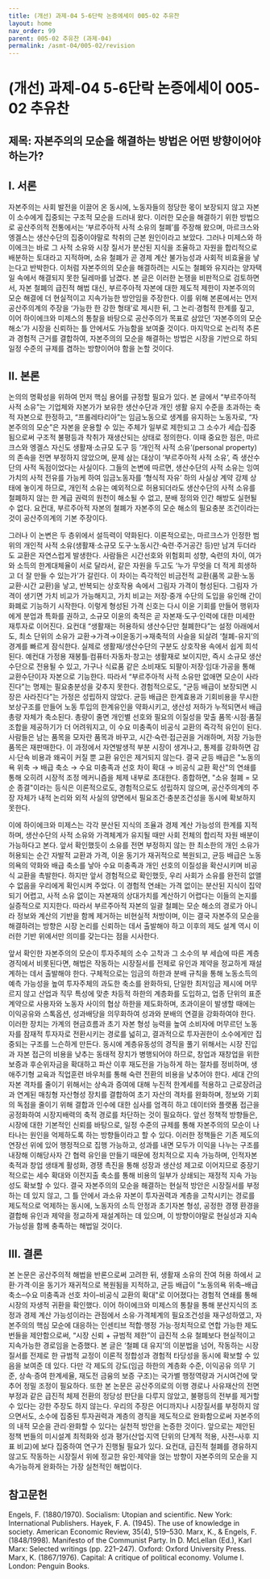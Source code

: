 ```yaml
---
title: (개선) 과제-04 5-6단락 논증에세이 005-02 추유찬
layout: home
nav_order: 99
parent: 005-02 추유찬 (과제-04)
permalink: /asmt-04/005-02/revision
---
```


# (개선) 과제-04 5-6단락 논증에세이 005-02 추유찬 

## 제목: 자본주의의 모순을 해결하는 방법은 어떤 방향이어야하는가?

## I. 서론

자본주의는 사회 발전을 이끌어 온 동시에, 노동자들의 정당한 몫이 보장되지 않고 자본이 소수에게 집중되는 구조적 모순을 드러내 왔다. 이러한 모순을 해결하기 위한 방법으로 공산주의적 전통에서는 ‘부르주아적 사적 소유의 철폐’를 주장해 왔으며, 마르크스와 엥겔스는 생산수단의 집중이야말로 착취의 근본 원인이라고 보았다. 그러나 미제스와 하이에크는 바로 그 사적 소유와 시장 질서가 분산된 지식을 조율하고 자원을 합리적으로 배분하는 토대라고 지적하며, 소유 철폐가 곧 경제 계산 불가능성과 사회적 비효율을 낳는다고 반박한다. 이처럼 자본주의의 모순을 해결하려는 시도는 철폐와 유지라는 양자택일 속에서 해결되지 못한 딜레마를 남겼다. 본 글은 이러한 논쟁을 비판적으로 검토하면서, 자본 철폐의 급진적 해법 대신, 부르주아적 자본에 대한 제도적 제한이 자본주의의 모순 해결에 더 현실적이고 지속가능한 방안임을 주장한다. 이를 위해 본론에서는 먼저 공산주의계의 주장을 ‘가능한 한 강한 형태’로 제시한 뒤, 그 논리·경험적 한계를 짚고, 이어 하이에크와 미제스의 통찰을 바탕으로 공산주의가 목표로 삼았던 ‘자본주의의 모순 해소’가 시장을 신뢰하는 틀 안에서도 가능함을 보여줄 것이다. 마지막으로 논리적 추론과 경험적 근거를 결합하여, 자본주의의 모순을 해결하는 방법은 시장을 기반으로 하되 일정 수준의 규제를 겸하는 방향이어야 함을 논할 것이다.

## II. 본론

논의의 명확성을 위하여 먼저 핵심 용어를 규정할 필요가 있다. 본 글에서 “부르주아적 사적 소유”는 기업체와 자본가가 보유한 생산수단과 개인 생활 유지 수준을 초과하는 축적 자본으로 한정하고, “프롤레타리아”는 임금노동으로 생계를 유지하는 노동자로, “자본주의의 모순”은 자본을 운용할 수 있는 주체가 일부로 제한되고 그 소수가 세습·집중됨으로써 구조적 불평등과 착취가 재생산되는 상태로 정의한다. 이때 중요한 점은, 마르크스와 엥겔스 자신도 생활재·소규모 도구 등 ‘개인적 사적 소유’(personal property)의 존속을 전면 부정하지 않았으며, 문제 삼는 대상이 ‘부르주아적 사적 소유’, 즉 생산수단의 사적 독점이었다는 사실이다. 그들의 논변에 따르면, 생산수단의 사적 소유는 잉여가치의 사적 전유를 가능케 하여 임금노동자를 ‘형식적 자유’ 하의 사실상 계약 강제 상태에 놓이게 하므로, 개인적 소유는 예외적으로 허용되더라도 생산수단의 사적 소유를 철폐하지 않는 한 계급 권력의 원천이 해소될 수 없고, 분배 정의와 인간 해방도 실현될 수 없다. 요컨대, 부르주아적 자본의 철폐가 자본주의 모순 해소의 필요충분 조건이라는 것이 공산주의계의 기본 주장이다.

그러나 이 논변은 두 층위에서 설득력이 약화된다. 이론적으로는, 마르크스가 인정한 범위의 개인적 사적 소유(생활재·소규모 도구·노동시간·숙련·주거공간 등)만 남겨 두더라도 교환은 자연스럽게 발생한다. 사람들은 시간선호와 위험회피 성향, 숙련의 차이, 여가와 소득의 한계대체율이 서로 달라서, 같은 자원을 두고도 ‘누가 무엇을 더 적게 희생하고 더 잘 만들 수 있는가’가 갈린다. 이 차이는 즉각적인 비금전적 교환(품목 교환·노동 교환·시간 교환)을 낳고, 반복되는 상호작용 속에서 그림자 가격이 형성된다. 그림자 가격이 생기면 가치 비교가 가능해지고, 가치 비교는 저장·중개 수단의 도입을 유인해 간이 화폐로 기능하기 시작한다. 이렇게 형성된 가격 신호는 다시 이윤 기회를 만들어 행위자에게 분업과 특화를 권하고, 소규모 이윤의 축적은 곧 자본재·도구·인력에 대한 미세한 재투자로 이어진다. 요컨대 “생활재는 허용하되 생산수단만 철폐한다”는 설정 아래에서도, 최소 단위의 소유가 교환→가격→이윤동기→재축적의 사슬을 되살려 ‘철폐-유지’의 경계를 빠르게 잠식한다. 실제로 생활재/생산수단의 구분도 상호작용 속에서 쉽게 희석된다. 예컨대 가정용 재봉틀·컴퓨터·자동차·창고는 생활재로 보이지만, 즉시 소규모 생산수단으로 전용될 수 있고, 가구나 식료품 같은 소비재도 되팔이·저장·임대·가공을 통해 교환수단이자 자본으로 기능한다. 따라서 “부르주아적 사적 소유만 없애면 모순이 사라진다”는 명제는 필요충분성을 갖추지 못한다. 경험적으로도, “균등 배급이 보장되면 시장은 사라진다”는 가정은 성립하지 않았다. 균등 배급은 한계효용과 기회비용을 무시한 보상구조를 만들어 노동 투입의 한계유인을 약화시키고, 생산성 저하가 누적되면서 배급 총량 자체가 축소된다. 총량이 줄면 개인별 선호와 필요의 이질성을 맞출 품목·시점·품질 조합을 제공하기가 더 어려워지고, 이 수요 미충족이 비공식 교환의 즉각적 유인이 된다. 사람들은 남는 품목을 모자란 품목과 바꾸고, 시간·숙련·접근권을 거래하며, 저장 가능한 품목은 재판매한다. 이 과정에서 자연발생적 부분 시장이 생겨나고, 통제를 강화하면 감시·단속 비용과 왜곡이 커질 뿐 교환 유인은 제거되지 않는다. 결국 균등 배급은 "노동의욕 위축 → 배급 축소 → 수요 미충족과 선호 차이 확대 → 비공식 교환 확산"의 연쇄를 통해 오히려 시장적 조정 메커니즘을 체제 내부로 초대한다. 종합하면, "소유 철폐 = 모순 종결"이라는 등식은 이론적으로도, 경험적으로도 성립하지 않으며, 공산주의계의 주장 자체가 내적 논리와 외적 사실의 양면에서 필요조건·충분조건성을 동시에 확보하지 못한다.

이에 하이에크와 미제스는 각각 분산된 지식의 조율과 경제 계산 가능성의 한계를 지적하며, 생산수단의 사적 소유와 가격체계가 유지될 때만 사회 전체의 합리적 자원 배분이 가능하다고 본다. 앞서 확인했듯이 소유를 전면 부정하지 않는 한 최소한의 개인 소유가 허용되는 순간 자발적 교환과 가격, 이윤 동기가 재귀적으로 복원되고, 균등 배급은 노동 의욕의 약화와 배급 축소를 낳아 수요 미충족과 개인 선호의 이질성을 확산시키며 비공식 교환을 촉발한다. 하지만 앞서 경험적으로 확인했듯, 우리 사회가 소유를 완전히 없앨 수 없음을 우리에게 확인시켜 주었다. 이 경험적 연쇄는 가격 없이는 분산된 지식이 집약되기 어렵고, 사적 소유 없이는 자본재의 상대가치를 계산하기 어렵다는 이들의 논지를 실증적으로 지지한다. 따라서 부르주아적 자본의 일괄 철폐는 모순 해소의 경로가 아니라 정보와 계산의 기반을 함께 제거하는 비현실적 처방이며, 이는 결국 자본주의 모순을 해결하려는 방향은 시장 논리를 신뢰하는 데서 출발해야 하고 이후의 제도 설계 역시 이러한 기반 위에서만 의미를 갖는다는 점을 시사한다.

앞서 확인한 자본주의의 모순이 투자주체의 소수 고착과 그 소수의 부 세습에 따른 계층 경직에서 비롯된다면, 해법은 작동하는 시장질서를 전제로 유인과 제약을 정교하게 재설계하는 데서 출발해야 한다. 구체적으로는 임금의 하한과 분배 규칙을 통해 노동소득의 예측 가능성을 높여 투자주체의 과도한 축소를 완화하되, 단일한 최저임금 제시에 머무르지 않고 산업과 직무 특성에 맞춘 차등적 하한의 계층화를 도입하고, 업종 단위의 표준계약으로 사용자와 노동자 사이의 협상 하한을 제도화하며, 초과이윤이 발생할 때에는 이익공유와 스톡옵션, 성과배당을 의무화하여 성과와 분배의 연결을 강화하여야 한다. 이러한 장치는 가계의 현금흐름과 초기 자본 형성 능력을 높여 소비자에 머무르던 노동자를 잠재적 투자자로 전환시키는 경로를 넓히고, 결과적으로 투자권한이 소수에게만 집중되는 구조를 느슨하게 만든다. 동시에 계층유동성의 경직을 풀기 위해서는 시장 진입과 자본 접근의 비용을 낮추는 동태적 장치가 병행되어야 하므로, 창업과 재창업을 위한 보증과 후순위자금을 확대하고 파산 이후 재도전을 가능하게 하는 절차를 정비하며, 생애주기형 교육과 직업훈련 바우처를 통해 숙련 전환의 비용을 낮추어야 한다. 세대 간의 자본 격차를 줄이기 위해서는 상속과 증여에 대해 누진적 한계세를 적용하고 근로장려금과 연계된 매칭형 자산형성 장치를 결합하여 초기 자산의 격차를 완화하며, 정보와 기회의 독점을 줄이기 위해 결합과 인수에 대한 심사를 엄격히 하고 데이터와 플랫폼 접근을 공정화하여 시장지배력의 축적 경로를 차단하는 것이 필요하다. 앞선 정책적 방향들은, 시장에 대한 기본적인 신뢰를 바탕으로, 일정 수준의 규제를 통해 자본주의의 모순이 나타나는 원인을 억제하도록 하는 방향들이라고 할 수 있다. 이러한 정책들은 기존 제도의 연장선 위에 있어 행정적으로 집행 가능하고, 성과를 내면 모두가 이익을 나누는 구조를 내장해 이해당사자 간 협력 유인을 만들기 때문에 정치적으로 지속 가능하며, 인적자본 축적과 창업 생태계 활성화, 경쟁 촉진을 통해 성장과 생산성 제고로 이어지므로 중장기적으로는 세수 확대와 이전지출 축소를 통해 비용의 일부가 상쇄되는 재정적 지속 가능성도 확보할 수 있다. 결국 자본주의의 모순을 해결하는 현실적 방안은 시장질서를 부정하는 데 있지 않고, 그 틀 안에서 과소유 자본이 투자권력과 계층을 고착시키는 경로를 제도적으로 억제하는 동시에, 노동자의 소득 안정과 초기자본 형성, 공정한 경쟁 환경을 결합해 유인과 제약을 정교하게 재설계하는 데 있으며, 이 방향이야말로 현실성과 지속가능성을 함께 충족하는 해법일 것이다.

## III. 결론

본 논문은 공산주의적 해법을 반론으로써 고려한 뒤, 생활재 소유의 잔여 허용 하에서 교환·가격·이윤 동기가 재귀적으로 복원됨을 지적하고, 균등 배급이 "노동의욕 위축–배급 축소–수요 미충족과 선호 차이–비공식 교환의 확대"로 이어졌다는 경험적 연쇄를 통해 시장의 자생적 귀환을 확인했다. 이어 하이에크와 미제스의 통찰을 통해 분산지식의 조정과 경제 계산 가능성이라는 관점에서 소유·가격체계의 필요조건성을 재구성하였고, 자본주의의 핵심 모순에 대응하는 인센티브 적합·행정 가능·정치적으로 연합 가능한 제도 번들을 제안함으로써, “시장 신뢰 + 규범적 제한”이 급진적 소유 철폐보다 현실적이고 지속가능한 경로임을 논증했다. 본 글은 ‘철폐 대 유지’의 이분법을 넘어, 작동하는 시장질서를 전제로 한 규범적 교정이 이론적 정합성과 경험적 타당성을 동시에 확보할 수 있음을 보여준 데 있다. 다만 각 제도의 강도(임금 하한의 계층화 수준, 이익공유 의무 기준, 상속·증여 한계세율, 재도전 금융의 보증 구조)는 국가별 행정역량과 거시여건에 맞추어 정밀 조정이 필요하다. 또한 본 논문은 공산주의로의 이행 경로나 사유재산의 전면 부정과 같은 급진적 체제 전환의 정당성 판단을 다루지 않았고, 불평등의 전부를 제거할 수 있다는 강한 주장도 하지 않는다. 우리의 주장은 어디까지나 시장질서를 부정하지 않으면서도, 소수에 집중된 투자권력과 계층의 경직을 제도적으로 완화함으로써 자본주의의 내적 모순을 관리·완화할 수 있다는 실천적 방안을 논증한 것이다. 앞으로는 제안된 정책 번들의 미시설계 최적화와 성과 평가(산업·지역 단위의 단계적 적용, 사전–사후 지표 비교)에 보다 집중하여 연구가 진행될 필요가 있다. 요컨대, 급진적 철폐를 경유하지 않고도 작동하는 시장질서 위에 정교한 유인·제약을 얹는 방향이 자본주의의 모순을 지속가능하게 완화하는 가장 실천적인 해법이다.


## 참고문헌 

Engels, F. (1880/1970). Socialism: Utopian and scientific. New York: International Publishers.
Hayek, F. A. (1945). The use of knowledge in society. American Economic Review, 35(4), 519–530.
Marx, K., & Engels, F. (1848/1998). Manifesto of the Communist Party. In D. McLellan (Ed.), Karl Marx: Selected writings (pp. 221–247). Oxford: Oxford University Press.
Marx, K. (1867/1976). Capital: A critique of political economy. Volume I. London: Penguin Books.

